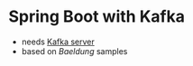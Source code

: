 # Spring Boot with Kafka 
- needs [Kafka server](https://github.com/concosminx/cheatsheets/tree/main/docker/containers/kafka)
- based on *Baeldung* samples
